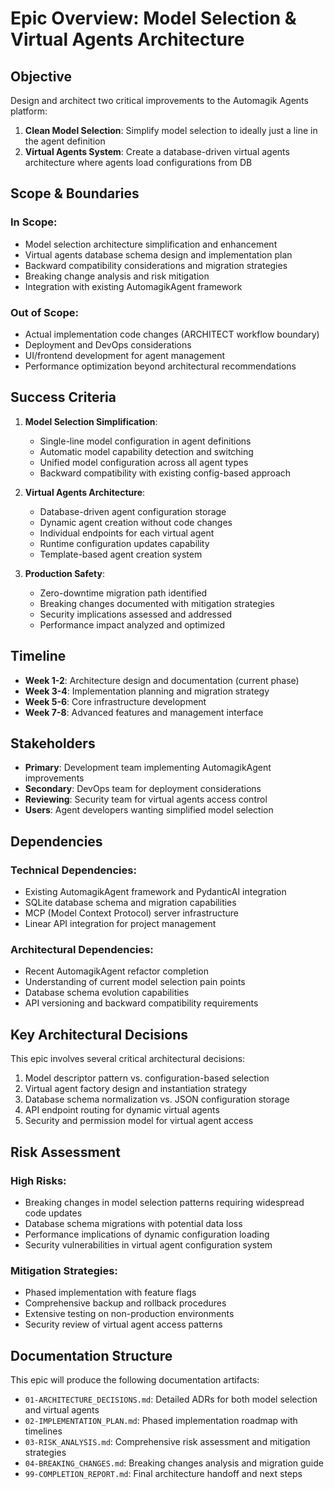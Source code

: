 # Epic Overview: Model Selection & Virtual Agents Architecture

## Objective

Design and architect two critical improvements to the Automagik Agents platform:
1. **Clean Model Selection**: Simplify model selection to ideally just a line in the agent definition
2. **Virtual Agents System**: Create a database-driven virtual agents architecture where agents load configurations from DB

## Scope & Boundaries

### In Scope:
- Model selection architecture simplification and enhancement
- Virtual agents database schema design and implementation plan
- Backward compatibility considerations and migration strategies
- Breaking change analysis and risk mitigation
- Integration with existing AutomagikAgent framework

### Out of Scope:
- Actual implementation code changes (ARCHITECT workflow boundary)
- Deployment and DevOps considerations
- UI/frontend development for agent management
- Performance optimization beyond architectural recommendations

## Success Criteria

1. **Model Selection Simplification**:
   - Single-line model configuration in agent definitions
   - Automatic model capability detection and switching
   - Unified model configuration across all agent types
   - Backward compatibility with existing config-based approach

2. **Virtual Agents Architecture**:
   - Database-driven agent configuration storage
   - Dynamic agent creation without code changes
   - Individual endpoints for each virtual agent
   - Runtime configuration updates capability
   - Template-based agent creation system

3. **Production Safety**:
   - Zero-downtime migration path identified
   - Breaking changes documented with mitigation strategies
   - Security implications assessed and addressed
   - Performance impact analyzed and optimized

## Timeline

- **Week 1-2**: Architecture design and documentation (current phase)
- **Week 3-4**: Implementation planning and migration strategy
- **Week 5-6**: Core infrastructure development
- **Week 7-8**: Advanced features and management interface

## Stakeholders

- **Primary**: Development team implementing AutomagikAgent improvements
- **Secondary**: DevOps team for deployment considerations
- **Reviewing**: Security team for virtual agents access control
- **Users**: Agent developers wanting simplified model selection

## Dependencies

### Technical Dependencies:
- Existing AutomagikAgent framework and PydanticAI integration
- SQLite database schema and migration capabilities
- MCP (Model Context Protocol) server infrastructure
- Linear API integration for project management

### Architectural Dependencies:
- Recent AutomagikAgent refactor completion
- Understanding of current model selection pain points
- Database schema evolution capabilities
- API versioning and backward compatibility requirements

## Key Architectural Decisions

This epic involves several critical architectural decisions:
1. Model descriptor pattern vs. configuration-based selection
2. Virtual agent factory design and instantiation strategy
3. Database schema normalization vs. JSON configuration storage
4. API endpoint routing for dynamic virtual agents
5. Security and permission model for virtual agent access

## Risk Assessment

### High Risks:
- Breaking changes in model selection patterns requiring widespread code updates
- Database schema migrations with potential data loss
- Performance implications of dynamic configuration loading
- Security vulnerabilities in virtual agent configuration system

### Mitigation Strategies:
- Phased implementation with feature flags
- Comprehensive backup and rollback procedures
- Extensive testing on non-production environments
- Security review of virtual agent access patterns

## Documentation Structure

This epic will produce the following documentation artifacts:
- `01-ARCHITECTURE_DECISIONS.md`: Detailed ADRs for both model selection and virtual agents
- `02-IMPLEMENTATION_PLAN.md`: Phased implementation roadmap with timelines
- `03-RISK_ANALYSIS.md`: Comprehensive risk assessment and mitigation strategies
- `04-BREAKING_CHANGES.md`: Breaking changes analysis and migration guide
- `99-COMPLETION_REPORT.md`: Final architecture handoff and next steps